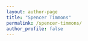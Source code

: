 ```yaml
---
layout: author-page
title: "Spencer Timmons"
permalink: /spencer-timmons/
author_profile: false
---
```

